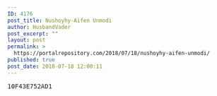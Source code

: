 ```yaml
---
ID: 4176
post_title: Nushoyhy-Aifen Unmodi
author: HusbandVader
post_excerpt: ""
layout: post
permalink: >
  https://portalrepository.com/2018/07/18/nushoyhy-aifen-unmodi/
published: true
post_date: 2018-07-18 12:00:11
---
```

<pre>10F43E752AD1</pre>